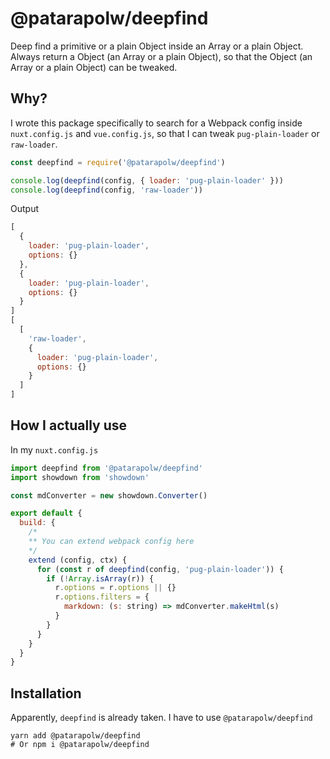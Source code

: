 # @patarapolw/deepfind

Deep find a primitive or a plain Object inside an Array or a plain Object. Always return a Object (an Array or a plain Object), so that the Object (an Array or a plain Object) can be tweaked.

<!-- markdownlint-disable no-trailing-punctuation -->
## Why?

I wrote this package specifically to search for a Webpack config inside `nuxt.config.js` and `vue.config.js`, so that I can tweak `pug-plain-loader` or `raw-loader`.

```javascript
const deepfind = require('@patarapolw/deepfind')

console.log(deepfind(config, { loader: 'pug-plain-loader' }))
console.log(deepfind(config, 'raw-loader'))
```

Output

```javascript
[
  {
    loader: 'pug-plain-loader',
    options: {}
  },
  {
    loader: 'pug-plain-loader',
    options: {}
  }
]
[
  [
    'raw-loader',
    {
      loader: 'pug-plain-loader',
      options: {}
    }
  ]
]
```

## How I actually use

In my `nuxt.config.js`

```javascript
import deepfind from '@patarapolw/deepfind'
import showdown from 'showdown'

const mdConverter = new showdown.Converter()

export default {
  build: {
    /*
    ** You can extend webpack config here
    */
    extend (config, ctx) {
      for (const r of deepfind(config, 'pug-plain-loader')) {
        if (!Array.isArray(r)) {
          r.options = r.options || {}
          r.options.filters = {
            markdown: (s: string) => mdConverter.makeHtml(s)
          }
        }
      }
    }
  }
}
```

## Installation

Apparently, `deepfind` is already taken. I have to use `@patarapolw/deepfind`

<!-- markdownlint-disable -->
```
yarn add @patarapolw/deepfind
# Or npm i @patarapolw/deepfind
```
